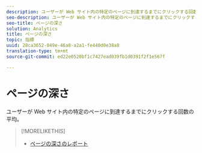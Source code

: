 ```yaml
---
description: ユーザーが Web サイト内の特定のページに到達するまでにクリックする回数の平均。
seo-description: ユーザーが Web サイト内の特定のページに到達するまでにクリックする回数の平均。
seo-title: ページの深さ
solution: Analytics
title: ページの深さ
topic: 指標
uuid: 28ca3652-049e-46a8-a2a1-fe440d0e38a8
translation-type: tm+mt
source-git-commit: ed22e0520bf1c7427ead039fb1d0391f2f1e567f

---
```



# ページの深さ

ユーザーが Web サイト内の特定のページに到達するまでにクリックする回数の平均。

>[!MORELIKETHIS]
>
>* [ページの深さのレポート](/help/components/c-variables/dimensionslist/reports-page-depth.md)

